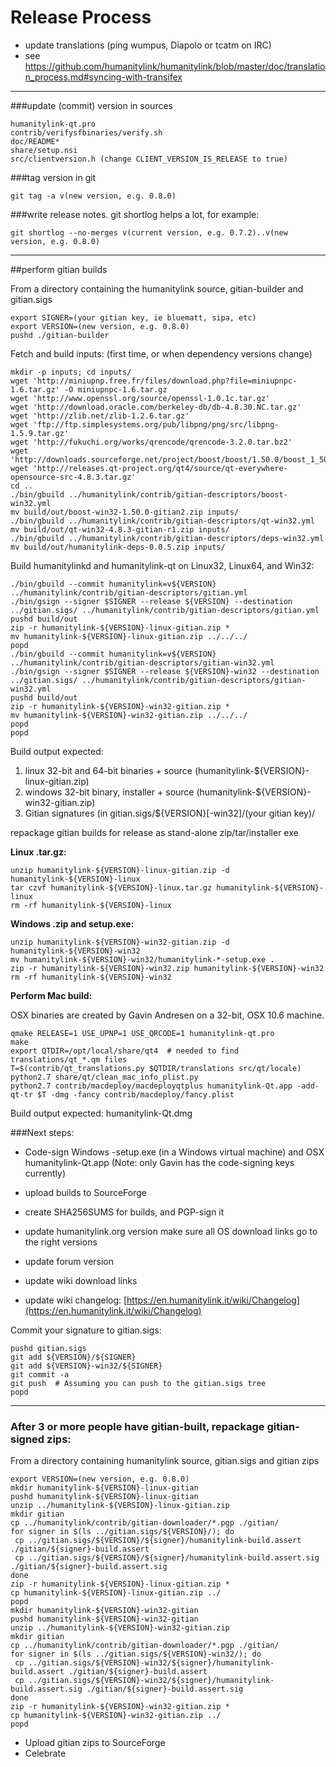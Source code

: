 Release Process
====================

* update translations (ping wumpus, Diapolo or tcatm on IRC)
* see https://github.com/humanitylink/humanitylink/blob/master/doc/translation_process.md#syncing-with-transifex

* * *

###update (commit) version in sources


	humanitylink-qt.pro
	contrib/verifysfbinaries/verify.sh
	doc/README*
	share/setup.nsi
	src/clientversion.h (change CLIENT_VERSION_IS_RELEASE to true)

###tag version in git

	git tag -a v(new version, e.g. 0.8.0)

###write release notes. git shortlog helps a lot, for example:

	git shortlog --no-merges v(current version, e.g. 0.7.2)..v(new version, e.g. 0.8.0)

* * *

##perform gitian builds

 From a directory containing the humanitylink source, gitian-builder and gitian.sigs
  
	export SIGNER=(your gitian key, ie bluematt, sipa, etc)
	export VERSION=(new version, e.g. 0.8.0)
	pushd ./gitian-builder

 Fetch and build inputs: (first time, or when dependency versions change)

	mkdir -p inputs; cd inputs/
	wget 'http://miniupnp.free.fr/files/download.php?file=miniupnpc-1.6.tar.gz' -O miniupnpc-1.6.tar.gz
	wget 'http://www.openssl.org/source/openssl-1.0.1c.tar.gz'
	wget 'http://download.oracle.com/berkeley-db/db-4.8.30.NC.tar.gz'
	wget 'http://zlib.net/zlib-1.2.6.tar.gz'
	wget 'ftp://ftp.simplesystems.org/pub/libpng/png/src/libpng-1.5.9.tar.gz'
	wget 'http://fukuchi.org/works/qrencode/qrencode-3.2.0.tar.bz2'
	wget 'http://downloads.sourceforge.net/project/boost/boost/1.50.0/boost_1_50_0.tar.bz2'
	wget 'http://releases.qt-project.org/qt4/source/qt-everywhere-opensource-src-4.8.3.tar.gz'
	cd ..
	./bin/gbuild ../humanitylink/contrib/gitian-descriptors/boost-win32.yml
	mv build/out/boost-win32-1.50.0-gitian2.zip inputs/
	./bin/gbuild ../humanitylink/contrib/gitian-descriptors/qt-win32.yml
	mv build/out/qt-win32-4.8.3-gitian-r1.zip inputs/
	./bin/gbuild ../humanitylink/contrib/gitian-descriptors/deps-win32.yml
	mv build/out/humanitylink-deps-0.0.5.zip inputs/

 Build humanitylinkd and humanitylink-qt on Linux32, Linux64, and Win32:
  
	./bin/gbuild --commit humanitylink=v${VERSION} ../humanitylink/contrib/gitian-descriptors/gitian.yml
	./bin/gsign --signer $SIGNER --release ${VERSION} --destination ../gitian.sigs/ ../humanitylink/contrib/gitian-descriptors/gitian.yml
	pushd build/out
	zip -r humanitylink-${VERSION}-linux-gitian.zip *
	mv humanitylink-${VERSION}-linux-gitian.zip ../../../
	popd
	./bin/gbuild --commit humanitylink=v${VERSION} ../humanitylink/contrib/gitian-descriptors/gitian-win32.yml
	./bin/gsign --signer $SIGNER --release ${VERSION}-win32 --destination ../gitian.sigs/ ../humanitylink/contrib/gitian-descriptors/gitian-win32.yml
	pushd build/out
	zip -r humanitylink-${VERSION}-win32-gitian.zip *
	mv humanitylink-${VERSION}-win32-gitian.zip ../../../
	popd
	popd

  Build output expected:

  1. linux 32-bit and 64-bit binaries + source (humanitylink-${VERSION}-linux-gitian.zip)
  2. windows 32-bit binary, installer + source (humanitylink-${VERSION}-win32-gitian.zip)
  3. Gitian signatures (in gitian.sigs/${VERSION}[-win32]/(your gitian key)/

repackage gitian builds for release as stand-alone zip/tar/installer exe

**Linux .tar.gz:**

	unzip humanitylink-${VERSION}-linux-gitian.zip -d humanitylink-${VERSION}-linux
	tar czvf humanitylink-${VERSION}-linux.tar.gz humanitylink-${VERSION}-linux
	rm -rf humanitylink-${VERSION}-linux

**Windows .zip and setup.exe:**

	unzip humanitylink-${VERSION}-win32-gitian.zip -d humanitylink-${VERSION}-win32
	mv humanitylink-${VERSION}-win32/humanitylink-*-setup.exe .
	zip -r humanitylink-${VERSION}-win32.zip humanitylink-${VERSION}-win32
	rm -rf humanitylink-${VERSION}-win32

**Perform Mac build:**

  OSX binaries are created by Gavin Andresen on a 32-bit, OSX 10.6 machine.

	qmake RELEASE=1 USE_UPNP=1 USE_QRCODE=1 humanitylink-qt.pro
	make
	export QTDIR=/opt/local/share/qt4  # needed to find translations/qt_*.qm files
	T=$(contrib/qt_translations.py $QTDIR/translations src/qt/locale)
	python2.7 share/qt/clean_mac_info_plist.py
	python2.7 contrib/macdeploy/macdeployqtplus humanitylink-Qt.app -add-qt-tr $T -dmg -fancy contrib/macdeploy/fancy.plist

 Build output expected: humanitylink-Qt.dmg

###Next steps:

* Code-sign Windows -setup.exe (in a Windows virtual machine) and
  OSX humanitylink-Qt.app (Note: only Gavin has the code-signing keys currently)

* upload builds to SourceForge

* create SHA256SUMS for builds, and PGP-sign it

* update humanitylink.org version
  make sure all OS download links go to the right versions

* update forum version

* update wiki download links

* update wiki changelog: [https://en.humanitylink.it/wiki/Changelog](https://en.humanitylink.it/wiki/Changelog)

Commit your signature to gitian.sigs:

	pushd gitian.sigs
	git add ${VERSION}/${SIGNER}
	git add ${VERSION}-win32/${SIGNER}
	git commit -a
	git push  # Assuming you can push to the gitian.sigs tree
	popd

-------------------------------------------------------------------------

### After 3 or more people have gitian-built, repackage gitian-signed zips:

From a directory containing humanitylink source, gitian.sigs and gitian zips

	export VERSION=(new version, e.g. 0.8.0)
	mkdir humanitylink-${VERSION}-linux-gitian
	pushd humanitylink-${VERSION}-linux-gitian
	unzip ../humanitylink-${VERSION}-linux-gitian.zip
	mkdir gitian
	cp ../humanitylink/contrib/gitian-downloader/*.pgp ./gitian/
	for signer in $(ls ../gitian.sigs/${VERSION}/); do
	 cp ../gitian.sigs/${VERSION}/${signer}/humanitylink-build.assert ./gitian/${signer}-build.assert
	 cp ../gitian.sigs/${VERSION}/${signer}/humanitylink-build.assert.sig ./gitian/${signer}-build.assert.sig
	done
	zip -r humanitylink-${VERSION}-linux-gitian.zip *
	cp humanitylink-${VERSION}-linux-gitian.zip ../
	popd
	mkdir humanitylink-${VERSION}-win32-gitian
	pushd humanitylink-${VERSION}-win32-gitian
	unzip ../humanitylink-${VERSION}-win32-gitian.zip
	mkdir gitian
	cp ../humanitylink/contrib/gitian-downloader/*.pgp ./gitian/
	for signer in $(ls ../gitian.sigs/${VERSION}-win32/); do
	 cp ../gitian.sigs/${VERSION}-win32/${signer}/humanitylink-build.assert ./gitian/${signer}-build.assert
	 cp ../gitian.sigs/${VERSION}-win32/${signer}/humanitylink-build.assert.sig ./gitian/${signer}-build.assert.sig
	done
	zip -r humanitylink-${VERSION}-win32-gitian.zip *
	cp humanitylink-${VERSION}-win32-gitian.zip ../
	popd

- Upload gitian zips to SourceForge
- Celebrate 
